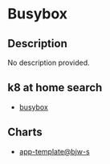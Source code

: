 # Busybox

## Description

No description provided.

## k8 at home search

- [busybox](https://nanne.dev/k8s-at-home-search/#/busybox)

## Charts

- [app-template@bjw-s](https://bjw-s.github.io/helm-charts/)
